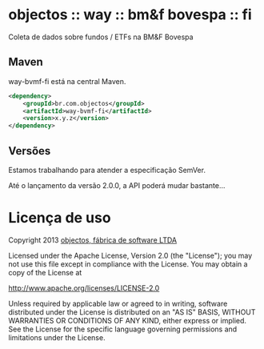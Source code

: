 # objectos :: way :: bm&amp;f bovespa :: fi

Coleta de dados sobre fundos / ETFs na BM&amp;F Bovespa

## Maven

way-bvmf-fi está na central Maven.

```xml
<dependency>
    <groupId>br.com.objectos</groupId>
    <artifactId>way-bvmf-fi</artifactId>
    <version>x.y.z</version>
</dependency>
```

## Versões

Estamos trabalhando para atender a especificação SemVer.

Até o lançamento da versão 2.0.0, a API poderá mudar bastante...

# Licença de uso

Copyright 2013 [objectos, fábrica de software LTDA](http://www.objectos.com.br)

Licensed under the Apache License, Version 2.0 (the "License"); 
you may not use this file except in compliance with the License. 
You may obtain a copy of the License at

http://www.apache.org/licenses/LICENSE-2.0

Unless required by applicable law or agreed to in writing, 
software distributed under the License is distributed on an "AS IS" BASIS, 
WITHOUT WARRANTIES OR CONDITIONS OF ANY KIND, either express or implied. 
See the License for the specific language governing permissions 
and limitations under the License.